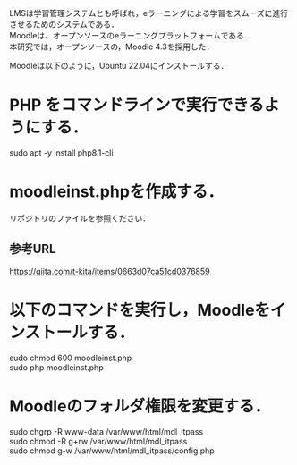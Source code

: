LMSは学習管理システムとも呼ばれ，eラーニングによる学習をスムーズに進行させるためのシステムである．  
Moodleは、オープンソースのeラーニングプラットフォームである．  
本研究では，オープンソースの，Moodle 4.3を採用した．  

Moodleは以下のように，Ubuntu 22.04にインストールする．  

# PHP をコマンドラインで実行できるようにする．  
sudo apt -y install php8.1-cli  
  
# moodleinst.phpを作成する．  
リポジトリのファイルを参照ください．

## 参考URL
https://qiita.com/t-kita/items/0663d07ca51cd0376859

# 以下のコマンドを実行し，Moodleをインストールする．
sudo chmod 600 moodleinst.php  
sudo php moodleinst.php  

# Moodleのフォルダ権限を変更する．
sudo chgrp -R www-data /var/www/html/mdl_itpass  
sudo chmod -R g+rw /var/www/html/mdl_itpass  
sudo chmod g-w /var/www/html/mdl_itpass/config.php  


